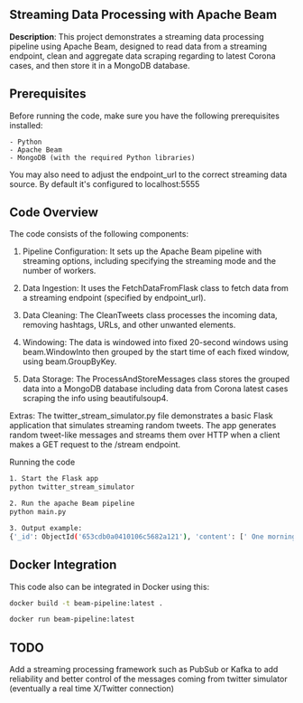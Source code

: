 ## Streaming Data Processing with Apache Beam

**Description**: This project demonstrates a streaming data processing pipeline using Apache Beam, designed to read data from a streaming endpoint, clean and aggregate data scraping regarding to latest Corona cases, and then store it in a MongoDB database.

## Prerequisites

Before running the code, make sure you have the following prerequisites installed:

    - Python
    - Apache Beam
    - MongoDB (with the required Python libraries)

You may also need to adjust the endpoint_url to the correct streaming data source. By default it's configured to localhost:5555

## Code Overview

The code consists of the following components:

  1.   Pipeline Configuration: It sets up the Apache Beam pipeline with streaming options, including specifying the streaming mode and the number of workers.

  2.   Data Ingestion: It uses the FetchDataFromFlask class to fetch data from a streaming endpoint (specified by endpoint_url).

  3.   Data Cleaning: The CleanTweets class processes the incoming data, removing hashtags, URLs, and other unwanted elements.

  4.   Windowing: The data is windowed into fixed 20-second windows using beam.WindowInto then grouped by the start time of each fixed window, using beam.GroupByKey.

  5. Data Storage: The ProcessAndStoreMessages class stores the grouped data into a MongoDB database including data from Corona latest cases scraping the info using beautifulsoup4.

Extras: The twitter_stream_simulator.py file demonstrates a basic Flask application that simulates streaming random tweets. The app generates random tweet-like messages and streams them over HTTP when a client  makes a GET request to the /stream endpoint.

Running the code
```bash
1. Start the Flask app
python twitter_stream_simulator

2. Run the apache Beam pipeline
python main.py

3. Output example:
{'_id': ObjectId('653cdb0a0410106c5682a121'), 'content': [' One morning, when # Gregor Samsa woke from troubled dreams, he found himself transformed in his bed into a horrible vermin.He lay on his armour-like back,# and if he lifted his head a little he could see his brown belly, slightly domed and divided by arches into stiff sections.', ' His many# legs, pitifully thin compared with the size of the rest of him, waved about helplessly as he looked.', 'The bedding was hardly able to cover it and seemed ready to slide off any moment.'], 'timestamp': '2023-10-29 11:57:30', 'total_case_count': '697,073,712'}
```
## Docker Integration

This code also can be integrated in Docker using this:

```bash
docker build -t beam-pipeline:latest .

docker run beam-pipeline:latest
```

## TODO

Add a streaming processing framework such as PubSub or Kafka to add reliability and better control of the messages coming from twitter simulator (eventually a real time X/Twitter connection)

